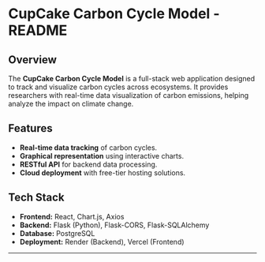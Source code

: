 # CupCake Carbon Cycle Model - README

## **Overview**
The **CupCake Carbon Cycle Model** is a full-stack web application designed to track and visualize carbon cycles across ecosystems. It provides researchers with real-time data visualization of carbon emissions, helping analyze the impact on climate change.

## **Features**
- **Real-time data tracking** of carbon cycles.
- **Graphical representation** using interactive charts.
- **RESTful API** for backend data processing.
- **Cloud deployment** with free-tier hosting solutions.

## **Tech Stack**
- **Frontend:** React, Chart.js, Axios
- **Backend:** Flask (Python), Flask-CORS, Flask-SQLAlchemy
- **Database:** PostgreSQL
- **Deployment:** Render (Backend), Vercel (Frontend)

---


